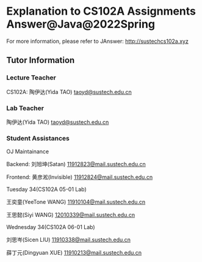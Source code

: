 # Explanation to CS102A Assignments Answer@Java@2022Spring
For more information, please refer to JAnswer: http://sustechcs102a.xyz

## Tutor Information
### Lecture Teacher
CS102A: 陶伊达(Yida TAO) taoyd@sustech.edu.cn

### Lab Teacher
陶伊达(Yida TAO) taoyd@sustech.edu.cn

### Student Assistances

OJ Maintainance

Backend: 刘旭坤(Satan) 11912823@mail.sustech.edu.cn     

Frontend: 黄彦淞(Invisible) 11912824@mail.sustech.edu.cn     

Tuesday 34(CS102A 05-01 Lab)

王奕童(YeeTone WANG) 11910104@mail.sustech.edu.cn

王思懿(Siyi WANG) 12010339@mail.sustech.edu.cn

Wednesday 34(CS102A 06-01 Lab)

刘思岑(Sicen LIU) 11910338@mail.sustech.edu.cn

薛丁元(Dingyuan XUE) 11910213@mail.sustech.edu.cn
